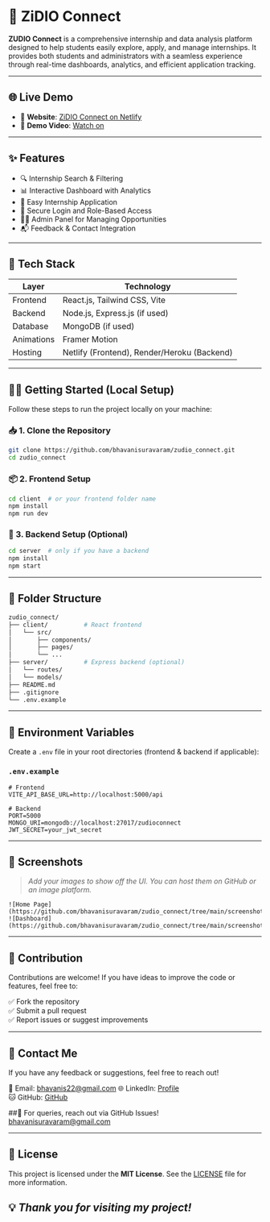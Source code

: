 
# 🚀 ZiDIO Connect

**ZUDIO Connect** is a comprehensive internship and data analysis platform designed to help students easily explore, apply, and manage internships. It provides both students and administrators with a seamless experience through real-time dashboards, analytics, and efficient application tracking.

---

## 🌐 Live Demo

- 🔗 **Website**: [ZiDIO Connect on Netlify](https://frolicking-bubblegum-83b6f6.netlify.app)
- 🎥 **Demo Video**: [Watch on](https://drive.google.com/file/d/1UkhdXKdXceoqp8-vK9usQDc5t97tLq-w/view?usp=drive_link) <!-- Replace with actual video link -->

---

## ✨ Features

- 🔍 Internship Search & Filtering  
- 📊 Interactive Dashboard with Analytics  
- 📝 Easy Internship Application  
- 🔐 Secure Login and Role-Based Access  
- 🧑‍💼 Admin Panel for Managing Opportunities  
- 📬 Feedback & Contact Integration  

---

## 🧱 Tech Stack

| Layer      | Technology                         |
|------------|-------------------------------------|
| Frontend   | React.js, Tailwind CSS, Vite        |
| Backend    | Node.js, Express.js (if used)       |
| Database   | MongoDB (if used)                   |
| Animations | Framer Motion                       |
| Hosting    | Netlify (Frontend), Render/Heroku (Backend) |

---

## 🧑‍💻 Getting Started (Local Setup)

Follow these steps to run the project locally on your machine:

### 📥 1. Clone the Repository

```bash
git clone https://github.com/bhavanisuravaram/zudio_connect.git
cd zudio_connect
```

### 📦 2. Frontend Setup

```bash
cd client  # or your frontend folder name
npm install
npm run dev
```

### 🔧 3. Backend Setup (Optional)

```bash
cd server  # only if you have a backend
npm install
npm start
```

---

## 📁 Folder Structure

```bash
zudio_connect/
├── client/          # React frontend
│   └── src/
│       ├── components/
│       ├── pages/
│       └── ...
├── server/          # Express backend (optional)
│   └── routes/
│   └── models/
├── README.md
├── .gitignore
└── .env.example
```

---

## 🔐 Environment Variables

Create a `.env` file in your root directories (frontend & backend if applicable):

### `.env.example`

```env
# Frontend
VITE_API_BASE_URL=http://localhost:5000/api

# Backend
PORT=5000
MONGO_URI=mongodb://localhost:27017/zudioconnect
JWT_SECRET=your_jwt_secret
```

---

## 📸 Screenshots

> _Add your images to show off the UI. You can host them on GitHub or an image platform._

```
![Home Page](https://github.com/bhavanisuravaram/zudio_connect/tree/main/screenshots/student)
![Dashboard](https://github.com/bhavanisuravaram/zudio_connect/tree/main/screenshots/admin)
```

---

## 🤝 Contribution

Contributions are welcome! If you have ideas to improve the code or features, feel free to:

✅ Fork the repository  
✅ Submit a pull request  
✅ Report issues or suggest improvements  

---

## 📧 Contact Me
If you have any feedback or suggestions, feel free to reach out!

📩 Email: bhavanis22@gmail.com
🌐 LinkedIn: [ Profile](https://www.linkedin.com/in/bhavani-suravaram/)  
🐱 GitHub: [ GitHub](https://github.com/bhavanisuravaram)

##📩 For queries, reach out via GitHub Issues!
bhavanisuravaram@gmail.com



---

## 🔗 License

This project is licensed under the **MIT License**. See the [LICENSE](LICENSE) file for more information.

💡 *Thank you for visiting my project!*
---
